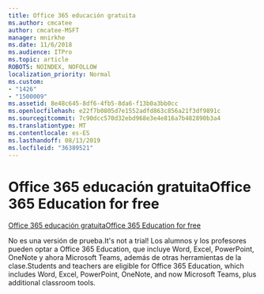 ```yaml
---
title: Office 365 educación gratuita
ms.author: cmcatee
author: cmcatee-MSFT
manager: mnirkhe
ms.date: 11/6/2018
ms.audience: ITPro
ms.topic: article
ROBOTS: NOINDEX, NOFOLLOW
localization_priority: Normal
ms.custom:
- "1426"
- "1500009"
ms.assetid: 8e48c645-8df6-4fb5-8da6-f13b0a3bb0cc
ms.openlocfilehash: e22f7b0805d7e1552adfd863c856a21f3df9891c
ms.sourcegitcommit: 7c90dcc570d32ebd968e3e4e816a7b482890b3a4
ms.translationtype: MT
ms.contentlocale: es-ES
ms.lasthandoff: 08/13/2019
ms.locfileid: "36389521"
---
```

# <a name="office-365-education-for-free"></a><span data-ttu-id="d1f95-102">Office 365 educación gratuita</span><span class="sxs-lookup"><span data-stu-id="d1f95-102">Office 365 Education for free</span></span>

[<span data-ttu-id="d1f95-103">Office 365 educación gratuita</span><span class="sxs-lookup"><span data-stu-id="d1f95-103">Office 365 Education for free</span></span>](https://products.office.com/student/office-in-education?ms.officeurl=students)
  
<span data-ttu-id="d1f95-104">No es una versión de prueba.</span><span class="sxs-lookup"><span data-stu-id="d1f95-104">It's not a trial!</span></span> <span data-ttu-id="d1f95-105">Los alumnos y los profesores pueden optar a Office 365 Education, que incluye Word, Excel, PowerPoint, OneNote y ahora Microsoft Teams, además de otras herramientas de la clase.</span><span class="sxs-lookup"><span data-stu-id="d1f95-105">Students and teachers are eligible for Office 365 Education, which includes Word, Excel, PowerPoint, OneNote, and now Microsoft Teams, plus additional classroom tools.</span></span>